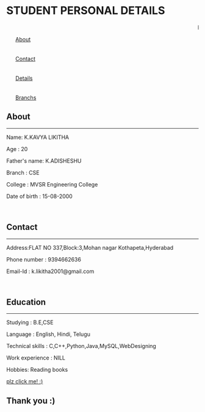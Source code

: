 <!DOCTYPE html>
<html>
  <head>
<!-- Hotjar Tracking Code for kavya.html -->
<script>
    (function(h,o,t,j,a,r){
        h.hj=h.hj||function(){(h.hj.q=h.hj.q||[]).push(arguments)};
        h._hjSettings={hjid:2244622,hjsv:6};
        a=o.getElementsByTagName('head')[0];
        r=o.createElement('script');r.async=1;
        r.src=t+h._hjSettings.hjid+j+h._hjSettings.hjsv;
        a.appendChild(r);
    })(window,document,'https://static.hotjar.com/c/hotjar-','.js?sv=');
</script>
    <meta charset = "utf-8">
    <meta name="viewport" content="width=device-width, initial-scale=1.0">
    <title>Sreeja_Portfolio</title>
    <link rel = "stylesheet" href="stylesheet.css">
  </head>
  <body>
    <div class = "page">
      <div class= "header">
        <h1>STUDENT PERSONAL DETAILS</h1>
        <marquee>PERSONAL DETAILS</marquee>
      </div>
      <div class="main">
        <div class="left-section">
          <ul>
            <a href="#About">About</a><br><br><br>
            <a href="#Contact">Contact</a><br><br><br>
            <a href="#Education">Details</a><br><br><br>
		<a href="#Branch">Branchs</a>
          </ul>
        </div>
        <div class="right-section">
          <div class="About" id="About">
          <h2>About</h2>
            <hr>
          <p>Name: K.KAVYA LIKITHA</p>
          <p>Age : 20</p>
          <p>Father's name: K.ADISHESHU</p>
          <p>Branch : CSE</p>
          <p>College : MVSR Engineering College</p>
          <p>Date of birth : 15-08-2000</p><br>
        </div>
        <div class="Contact" id="Contact">
          <h2>Contact</h2>
          <hr>
          <p>Address:FLAT NO 337,Block:3,Mohan nagar Kothapeta,Hyderabad</p>
          <p>Phone number : 9394662636</p>
          <p>Email-Id : k.likitha2001@gmail.com</p><br>
        </div>
        <div class="Education" id="Education">
          <h2>Education</h2>
          <hr>
          <p>Studying : B.E,CSE</p>
          <p>Language :	English, Hindi, Telugu</p>
          <p>Technical skills : C,C++,Python,Java,MySQL,WebDesigning</p>
          <p>Work experience : NILL</p>
          <p>Hobbies: Reading books</p>
        </div>
        </div>
      </div>
      <div class="footer">
	       <a href="https://surveys.hotjar.com/d3e30f0d-a947-4ef8-9acc-85a817392f3d">plz click me! :)</a>
        <h2>Thank you :)</h2>
      </div>
    </div>
  </body>
</html>
